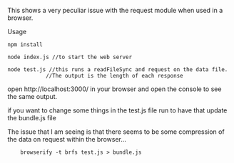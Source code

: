 This shows a very peculiar issue with the request module when used in a browser.

Usage
```
npm install

node index.js //to start the web server

node test.js //this runs a readFileSync and request on the data file.
            //The output is the length of each response

```

open http://localhost:3000/ in your browser and open the console to see the same output.

if you want to change some things in the test.js file run to have that update the bundle.js file

The issue that I am seeing is that there seems to be some compression of the data on request within the browser...

```
    browserify -t brfs test.js > bundle.js
```
